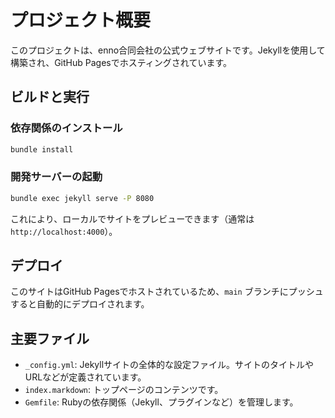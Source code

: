 # プロジェクト概要

このプロジェクトは、enno合同会社の公式ウェブサイトです。Jekyllを使用して構築され、GitHub Pagesでホスティングされています。

## ビルドと実行

### 依存関係のインストール

```bash
bundle install
```

### 開発サーバーの起動

```bash
bundle exec jekyll serve -P 8080
```

これにより、ローカルでサイトをプレビューできます（通常は `http://localhost:4000`）。

## デプロイ

このサイトはGitHub Pagesでホストされているため、`main` ブランチにプッシュすると自動的にデプロイされます。

## 主要ファイル

*   `_config.yml`: Jekyllサイトの全体的な設定ファイル。サイトのタイトルやURLなどが定義されています。
*   `index.markdown`: トップページのコンテンツです。
*   `Gemfile`: Rubyの依存関係（Jekyll、プラグインなど）を管理します。
